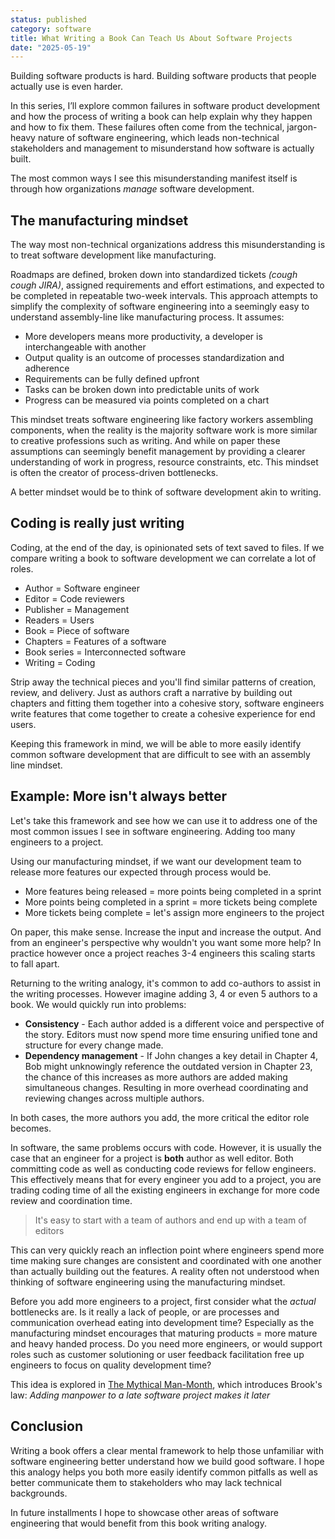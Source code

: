 ```yaml
---
status: published
category: software
title: What Writing a Book Can Teach Us About Software Projects
date: "2025-05-19"
---
```


Building software products is hard. Building software products that people actually use is even harder.

In this series, I’ll explore common failures in software product development and how the process of writing a book can help explain why they happen and how to fix them. These failures often come from the technical, jargon-heavy nature of software engineering, which leads non-technical stakeholders and management to misunderstand how software is actually built.

The most common ways I see this misunderstanding manifest itself is through how organizations _manage_ software development.

## The manufacturing mindset

The way most non-technical organizations address this misunderstanding is to treat software development like manufacturing.

Roadmaps are defined, broken down into standardized tickets _(cough cough JIRA)_, assigned requirements and effort estimations, and expected to be completed in repeatable two-week intervals. This approach attempts to simplify the complexity of software engineering into a seemingly easy to understand assembly-line like manufacturing process. It assumes:

- More developers means more productivity, a developer is interchangeable with another
- Output quality is an outcome of processes standardization and adherence
- Requirements can be fully defined upfront
- Tasks can be broken down into predictable units of work
- Progress can be measured via points completed on a chart

This mindset treats software engineering like factory workers assembling components, when the reality is the majority software work is more similar to creative professions such as writing. And while on paper these assumptions can seemingly benefit management by providing a clearer understanding of work in progress, resource constraints, etc. This mindset is often the creator of process-driven bottlenecks.

A better mindset would be to think of software development akin to writing.

## Coding is really just writing

Coding, at the end of the day, is opinionated sets of text saved to files. If we compare writing a book to software development we can correlate a lot of roles.

- Author = Software engineer
- Editor = Code reviewers
- Publisher = Management
- Readers = Users
- Book = Piece of software
- Chapters = Features of a software
- Book series = Interconnected software
- Writing = Coding

Strip away the technical pieces and you'll find similar patterns of creation, review, and delivery. Just as authors craft a narrative by building out chapters and fitting them together into a cohesive story, software engineers write features that come together to create a cohesive experience for end users.

Keeping this framework in mind, we will be able to more easily identify common software development that are difficult to see with an assembly line mindset.

## Example: More isn't always better

Let's take this framework and see how we can use it to address one of the most common issues I see in software engineering. Adding too many engineers to a project.

Using our manufacturing mindset, if we want our development team to release more features our expected through process would be.

- More features being released = more points being completed in a sprint
- More points being completed in a sprint = more tickets being complete
- More tickets being complete = let's assign more engineers to the project

On paper, this make sense. Increase the input and increase the output. And from an engineer's perspective why wouldn't you want some more help? In practice however once a project reaches 3-4 engineers this scaling starts to fall apart.

Returning to the writing analogy, it's common to add co-authors to assist in the writing processes. However imagine adding 3, 4 or even 5 authors to a book. We would quickly run into problems:

- **Consistency** - Each author added is a different voice and perspective of the story. Editors must now spend more time ensuring unified tone and structure for every change made.
- **Dependency management** - If John changes a key detail in Chapter 4, Bob might unknowingly reference the outdated version in Chapter 23, the chance of this increases as more authors are added making simultaneous changes. Resulting in more overhead coordinating and reviewing changes across multiple authors.

In both cases, the more authors you add, the more critical the editor role becomes.

In software, the same problems occurs with code. However, it is usually the case that an engineer for a project is **both** author as well editor. Both committing code as well as conducting code reviews for fellow engineers. This effectively means that for every engineer you add to a project, you are trading coding time of all the existing engineers in exchange for more code review and coordination time.

> It's easy to start with a team of authors and end up with a team of editors

This can very quickly reach an inflection point where engineers spend more time making sure changes are consistent and coordinated with one another than actually building out the features. A reality often not understood when thinking of software engineering using the manufacturing mindset.

Before you add more engineers to a project, first consider what the _actual_ bottlenecks are. Is it really a lack of people, or are processes and communication overhead eating into development time? Especially as the manufacturing mindset encourages that maturing products = more mature and heavy handed process. Do you need more engineers, or would support roles such as customer solutioning or user feedback facilitation free up engineers to focus on quality development time?

This idea is explored in [The Mythical Man-Month](https://en.wikipedia.org/wiki/The_Mythical_Man-Month), which introduces Brook's law: _Adding manpower to a late software project makes it later_

## Conclusion

Writing a book offers a clear mental framework to help those unfamiliar with software engineering better understand how we build good software. I hope this analogy helps you both more easily identify common pitfalls as well as better communicate them to stakeholders who may lack technical backgrounds.

In future installments I hope to showcase other areas of software engineering that would benefit from this book writing analogy.
